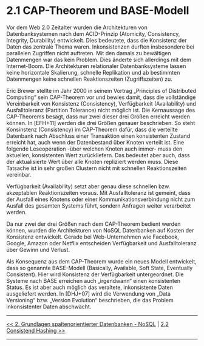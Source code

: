 # 2.1 CAP-Theorem und BASE-Modell

Vor dem Web 2.0 Zeitalter wurden die Architekturen von Datenbanksystemen nach dem ACID-Prinzip (Atomicity, Consistency, Integrity, Durability) entwickelt. Dies bedeutete, dass die Konsistenz der Daten das zentrale Thema waren. Inkonsistenzen
durften insbesondere bei parallelen Zugriffen nicht auftreten. Mit den damals zu bewältigen Datenmengen war das kein Problem. Dies änderte sich allerdings mit dem
Internet-Boom. Die Architekturen relationaler Datenbanksysteme lassen keine
horizontale Skalierung, schnelle Replikation und ab bestimmten Datenmengen keine
schnellen Reaktionszeiten (Zugriffszeiten) zu.

Eric Brewer stellte im Jahr 2000 in seinem Vortrag „Principles of Distributed Computing“
sein CAP-Theorem vor und bewies damit, dass die vollständige Vereinbarkeit
von Konsistenz (Consistency), Verfügbarkeit (Availability) und Ausfalltoleranz (Partition
Tolerance) nicht möglich ist. Die Kernaussage des CAP-Theorems besagt, dass
nur zwei dieser drei Größen erreicht werden können. In [EFH+11] werden die drei
Größen genauer beschrieben. So steht Konsinstenz (Consistency) im CAP-Theorem
dafür, dass die verteilte Datenbank nach Abschluss einer Transaktion einen konsistenten
Zustand erreicht hat, auch wenn der Datenbestand über Knoten verteilt ist.
Eine folgende Leseoperation -über welchen Knoten auch immer- muss den aktuellen,
konsistenten Wert zurückliefern. Das bedeutet aber auch, dass der aktualisierte Wert
über alle Knoten repliziert werden muss. Diese Tatsache ist in sehr großen Clustern
nicht mit schnellen Reaktionszeiten vereinbar.

Verfügbarkeit (Availability) setzt aber genau diese schnellen bzw. akzeptablen Reaktionszeiten
voraus. Mit Ausfalltoleranz ist gemeint, dass der Ausfall eines Knotens
oder einer Kommunikationsverbindung nicht zum Ausfall des gesamten Systems
führt, sondern Anfragen weiter verarbeitet werden.

Da nur zwei der drei Größen nach dem CAP-Theorem bedient werden können, wurden
die Architekturen von NoSQL Datenbanken auf Kosten der Konsistenz entwickelt.
Gerade bei Web-Unternehmen wie Facebook, Google, Amazon oder Netflix
entscheiden Verfügbarkeit und Ausfalltoleranz über Gewinn und Verlust.

Als Konsequenz aus dem CAP-Theorem wurde ein neues Modell entwickelt, dass so
genannte BASE-Modell (Basically, Available, Soft State, Eventually Consistent). Hier
wird Konsistenz der Verfügbarkeit untergeordnet. Die Systeme nach BASE erreichen
auch „irgendwann“ einen konsistenten Status. Es ist aber auch möglich das veraltete,
inkonsistente Daten ausgeliefert werden. In [DHJ+07] wird die Verwendung von „Data Versioning“ bzw. „Version Evolution“ beschrieben, die das Problem inkonsistenter
Daten abschwächt.

---

[<< 2. Grundlagen spaltenorientierter Datenbanken - NoSQL](grundlagen_2.md) | [2.2 Consistend Hashing >>](grundlagen_2_2.md)

---